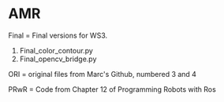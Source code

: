 # AMR

Final = Final versions for WS3. 
  1. Final_color_contour.py
  2. Final_opencv_bridge.py
  
ORI = original files from Marc's Github, numbered 3 and 4

PRwR = Code from Chapter 12 of Programming Robots with Ros
